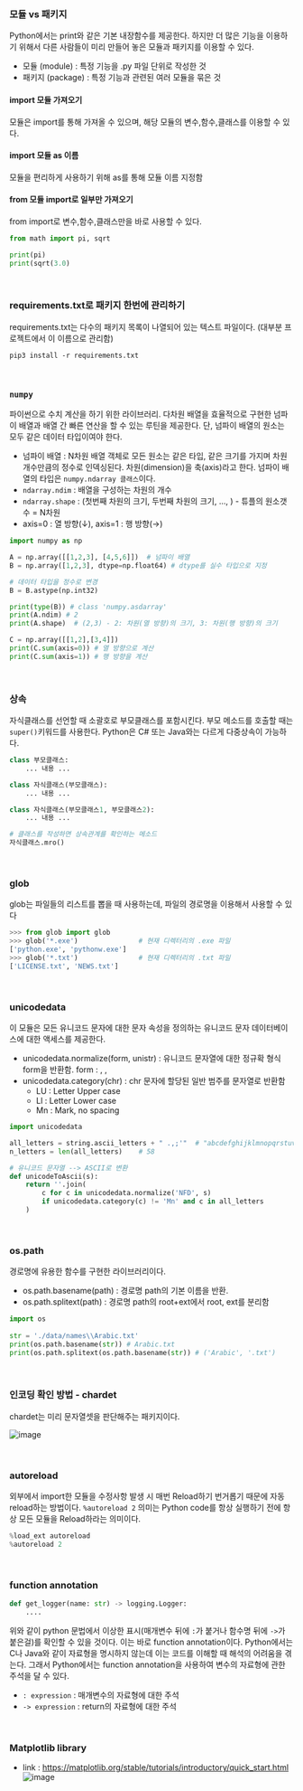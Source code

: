 ### 모듈 vs 패키지
Python에서는 print와 같은 기본 내장함수를 제공한다. 하지만 더 많은 기능을 이용하기 위해서 다른 사람들이 미리 만들어 놓은 모듈과 패키지를 이용할 수 있다. 
* 모듈 (module) : 특정 기능을 .py 파일 단위로 작성한 것
* 패키지 (package) : 특정 기능과 관련된 여러 모듈을 묶은 것

#### import 모듈 가져오기
모듈은 import를 통해 가져올 수 있으며, 해당 모듈의 변수,함수,클래스를 이용할 수 있다. 

#### import 모듈 as 이름
모듈을 편리하게 사용하기 위해 as를 통해 모듈 이름 지정함

#### from 모듈 import로 일부만 가져오기
from import로 변수,함수,클래스만을 바로 사용할 수 있다.
```python
from math import pi, sqrt

print(pi)
print(sqrt(3.0)
```
<br>

### requirements.txt로 패키지 한번에 관리하기
requirements.txt는 다수의 패키지 목록이 나열되어 있는 텍스트 파일이다. (대부분 프로젝트에서 이 이름으로 관리함) <br>
```shell
pip3 install -r requirements.txt
```
<br>

### `numpy` 
파이썬으로 수치 계산을 하기 위한 라이브러리. 다차원 배열을 효율적으로 구현한 넘파이 배열과 배열 간 빠른 연산을 할 수 있는 루틴을 제공한다. 단, 넘파이 배열의 원소는 모두 같은 데이터 타입이여야 한다.

* 넘파이 배열 : N차원 배열 객체로 모든 원소는 같은 타입, 같은 크기를 가지며 차원 개수만큼의 정수로 인덱싱된다. 차원(dimension)을 축(axis)라고 한다. 넘파이 배열의 타입은 `numpy.ndarray 클래스`이다.
* `ndarray.ndim` : 배열을 구성하는 차원의 개수
* `ndarray.shape` : (첫번째 차원의 크기, 두번째 차원의 크기, ..., ) - 튜플의 원소갯수 = N차원
* axis=0 : 열 방향(↓), axis=1 : 행 방향(→)

```python
import numpy as np

A = np.array([[1,2,3], [4,5,6]])  # 넘파이 배열
B = np.array([1,2,3], dtype=np.float64) # dtype를 실수 타입으로 지정

# 데이터 타입을 정수로 변경
B = B.astype(np.int32)

print(type(B)) # class 'numpy.asdarray'
print(A.ndim) # 2
print(A.shape)  # (2,3) - 2: 차원(열 방향)의 크기, 3: 차원(행 방향)의 크기

C = np.array([[1,2],[3,4]])
print(C.sum(axis=0)) # 열 방향으로 계산
print(C.sum(axis=1)) # 행 방향을 계산
```
<br>

### 상속
자식클래스를 선언할 때 소괄호로 부모클래스를 포함시킨다. 부모 메소드를 호출할 때는 `super()`키워드를 사용한다. 
Python은 C# 또는 Java와는 다르게 다중상속이 가능하다. 
```python
class 부모클래스:
    ... 내용 ...

class 자식클래스(부모클래스):
    ... 내용 ...

class 자식클래스(부모클래스1, 부모클래스2):
    ... 내용 ...

# 클래스를 작성하면 상속관계를 확인하는 메소드
자식클래스.mro()
```
<br>

### glob
glob는 파일들의 리스트를 뽑을 때 사용하는데, 파일의 경로명을 이용해서 사용할 수 있다
```python
>>> from glob import glob
>>> glob('*.exe')               # 현재 디렉터리의 .exe 파일
['python.exe', 'pythonw.exe']
>>> glob('*.txt')               # 현재 디렉터리의 .txt 파일
['LICENSE.txt', 'NEWS.txt']
```
<br>

### unicodedata
이 모듈은 모든 유니코드 문자에 대한 문자 속성을 정의하는 유니코드 문자 데이터베이스에 대한 액세스를 제공한다.
* unicodedata.normalize(form, unistr) : 유니코드 문자열에 대한 정규확 형식 form을 반환함. form : <NFC>, <NFKC>, <NFD> 
* unicodedata.category(chr) : chr 문자에 할당된 일반 범주를 문자열로 반환함 
    * LU : Letter Upper case
    * Ll : Letter Lower case
    * Mn : Mark, no spacing
    
```python
import unicodedata

all_letters = string.ascii_letters + " .,;'"  # "abcdefghijklmnopqrstuvwxyzABCDEFGHIJKLMNOPQRSTUVWXYZ .,:''"
n_letters = len(all_letters)    # 58

# 유니코드 문자열 --> ASCII로 변환
def unicodeToAscii(s):
    return ''.join(
        c for c in unicodedata.normalize('NFD', s)
        if unicodedata.category(c) != 'Mn' and c in all_letters
    )
```
<br>

### os.path
경로명에 유용한 함수를 구현한 라이브러리이다. 
* os.path.basename(path) : 경로명 path의 기본 이름을 반환. 
* os.path.splitext(path) : 경로명 path의 root+ext에서 root, ext를 분리함
```python
import os
    
str = './data/names\\Arabic.txt'
print(os.path.basename(str)) # Arabic.txt
print(os.path.splitext(os.path.basename(str)) # ('Arabic', '.txt')
```
<br>
    
### 인코딩 확인 방법 - chardet
chardet는 미리 문자열셋을 판단해주는 패키지이다. 

![image](https://user-images.githubusercontent.com/39071676/146897594-a4eec407-7844-4431-95d1-ca4f1630c6d0.png)

<br>

### autoreload 
외부에서 import한 모듈을 수정사항 발생 시 매번 Reload하기 번거롭기 때문에 자동 reload하는 방법이다.
`%autoreload 2` 의미는 Python code를 항상 실행하기 전에 항상 모든 모듈을 Reload하라는 의미이다. 
```python
%load_ext autoreload
%autoreload 2
```
<br>

### function annotation
```python
def get_logger(name: str) -> logging.Logger:
    ....
```
위와 같이 python 문법에서 이상한 표시(매개변수 뒤에 `:`가 붙거나 함수명 뒤에 `->`가 붙은걸)를 확인할 수 있을 것이다. 
이는 바로 function annotation이다. Python에서는 C나 Java와 같이 자료형을 명시하지 않는데 이는 코드를 이해할 때 해석의 어려움을 겪는다. 
그래서 Python에서는 function annotation을 사용하여 변수의 자료형에 관한 주석을 달 수 있다. 
    
* `: expression` : 매개변수의 자료형에 대한 주석 
* `-> expression` : return의 자료형에 대한 주석
    
<br>
    
### Matplotlib library 
* link : https://matplotlib.org/stable/tutorials/introductory/quick_start.html
![image](https://user-images.githubusercontent.com/39071676/207214332-de5a0598-d3fa-49f4-9734-db0c3b07d710.png)
